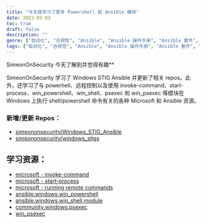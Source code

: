 ```yaml
---
title: "今天我学习了更多 Powershell 和 Ansible 模块"
date: 2022-05-03
toc: true
draft: false
description: ""
genre: ["自动化", "合规性", "Ansible", "Ansible 操作手册", "Ansible 套件", "视窗安全", "视窗管理", "PowerShell", "IT 自动化", "配置管理"]
tags: ["自动化", "合规性", "Ansible", "Ansible 操作手册", "Ansible 套件", "GitHub", "运行", "调用命令", "启动-流程", "win_powershell", "win_shell", "psexec", "win_psexec", "视窗安全", "视窗管理", "STIG 要求", "PowerShell 模块", "Ansible 模块", "视窗自动化", "远程", "shell 命令", "PowerShell 命令", "Windows STIG Ansible", "Windows 管理工具", "配置管理", "IT 自动化解决方案"]
---
```

SimeonOnSecurity 今天了解到并觉得有趣**

SimeonOnSecurity 学习了 Windows STIG Ansible 并更新了相关 repos。此外，还学习了与 powerhell、远程控制以及使用 invoke-command、start-process、win_powershell、win_shell、psexec 和 win_psexec 等模块在 Windows 上执行 shell/powershell 命令有关的各种 Microsoft 和 Ansible 资源。

### 新增/更新 Repos：

- [simeononsecurity/Windows_STIG_Ansible](https://github.com/simeononsecurity/Windows_STIG_Ansible)
- [simeononsecurity/windows_stigs](https://galaxy.ansible.com/simeononsecurity/windows_stigs)

## 学习资源：
- [microsoft - invoke-command](https://docs.microsoft.com/en-us/powershell/module/microsoft.powershell.core/invoke-command?view=powershell-7.2)
- [microsoft - start-process](https://docs.microsoft.com/en-us/powershell/module/microsoft.powershell.management/start-process?view=powershell-7.2)
- [microsoft - running remote commands](https://docs.microsoft.com/en-us/powershell/scripting/learn/remoting/running-remote-commands?view=powershell-7.2)
- [ansible.windows.win_powershell](https://docs.ansible.com/ansible/latest/collections/ansible/windows/win_powershell_module.html)
- [ansible.windows.win_shell module](https://docs.ansible.com/ansible/latest/collections/ansible/windows/win_shell_module.html)
- [community.windows.psexec](https://docs.ansible.com/ansible/latest/collections/community/windows/psexec_module.html)
- [win_psexec](https://docs.ansible.com/ansible/2.5/modules/win_psexec_module.html)
